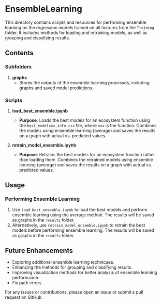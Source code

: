 # EnsembleLearning

This directory contains scripts and resources for performing ensemble learning on the regression models trained on all features from the `Training` folder. It includes methods for loading and retraining models, as well as grouping and classifying results.

## Contents

### Subfolders

1. **graphs**
   - Stores the outputs of the ensemble learning processes, including graphs and saved model predictions.

### Scripts

1. **load_best_ensemble.ipynb**
   - **Purpose**: Loads the best models for an ecosystem function using the `best_modelxxx_info.csv` file, where `xxx` is the function. Combines the models using ensemble learning (average) and saves the results on a graph with actual vs. predicted values.

2. **retrain_model_ensemble.ipynb**
   - **Purpose**: Retrains the best models for an ecosystem function rather than loading them. Combines the retrained models using ensemble learning (average) and saves the results on a graph with actual vs. predicted values.



## Usage

### Performing Ensemble Learning
1. Use `load_best_ensemble.ipynb` to load the best models and perform ensemble learning using the average method. The results will be saved as graphs in the `results` folder.
2. Alternatively, use `retrain_model_ensemble.ipynb` to retrain the best models before performing ensemble learning. The results will be saved as graphs in the `results` folder.

## Future Enhancements
- Exploring additional ensemble learning techniques.
- Enhancing the methods for grouping and classifying results.
- Improving visualization methods for better analysis of ensemble learning performance.
- Fix path errors

For any issues or contributions, please open an issue or submit a pull request on GitHub.
